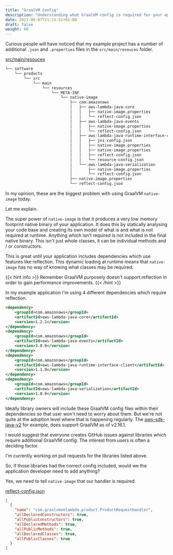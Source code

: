 ```yaml
---
title: "GraalVM Config"
description: "Understanding what GraalVM config is required for your application"
date: 2021-06-07T21:15:51+01:00
draft: false
weight: 60
---
```


Curious people will have noticed that my example project has a number of additional `.json` and `.properties` files
in the `src/main/resouces` folder.

[src/main/resouces](https://github.com/marksailes/graalvm-on-lambda/tree/main/walkthrough/serverless-graalvm/software/products/src/main/resources)

```bash
└── software
    └── products
        └── src
            └── main
                └── resources
                    └── META-INF
                        └── native-image
                            ├── com.amazonaws
                            │   ├── aws-lambda-java-core
                            │   │   ├── native-image.properties
                            │   │   └── reflect-config.json
                            │   ├── aws-lambda-java-events
                            │   │   ├── native-image.properties
                            │   │   └── reflect-config.json
                            │   ├── aws-lambda-java-runtime-interface-client
                            │   │   ├── jni-config.json
                            │   │   ├── native-image.properties
                            │   │   ├── native-image.properties
                            │   │   ├── reflect-config.json
                            │   │   └── resource-config.json
                            │   └── aws-lambda-java-serialization
                            │       ├── native-image.properties
                            │       └── reflect-config.json
                            ├── native-image.properties
                            └── reflect-config.json

```

In my opinion, these are the biggest problem with using GraalVM `native-image` today. 

Let me explain.

The super power of `native-image` is that it produces a very low memory footprint native binary
of your application. It does this by statically analysing your code base and creating its own
model of what is and what is not required at runtime. Anything which isn't required is not included
in the final native binary. This isn't just whole classes, it can be individual methods and / or 
constructors.

This is great until your application includes dependencies which use features like reflection. This
dynamic loading at runtime means that `native-image` has no way of knowing what classes may be required.

{{< hint info >}}
Remember GraalVM purposely doesn't support reflection in order to gain performance improvements.
{{< /hint >}}

In my example application I'm using 4 different dependencies which require reflection.

```xml
<dependency>
    <groupId>com.amazonaws</groupId>
    <artifactId>aws-lambda-java-core</artifactId>
    <version>1.2.1</version>
</dependency>
<dependency>
    <groupId>com.amazonaws</groupId>
    <artifactId>aws-lambda-java-events</artifactId>
    <version>3.8.0</version>
</dependency>
<dependency>
    <groupId>com.amazonaws</groupId>
    <artifactId>aws-lambda-java-runtime-interface-client</artifactId>
    <version>1.1.0</version>
</dependency>
<dependency>
    <groupId>com.amazonaws</groupId>
    <artifactId>aws-lambda-java-serialization</artifactId>
    <version>1.0.0</version>
</dependency>
```

Ideally library owners will include these GraalVM config files within their dependencies so that user won't need to 
worry about them. But we're not quite at the adoption level where that is happening regularly. The 
[aws-sdk-java-v2](https://aws.amazon.com/blogs/developer/graalvm-native-image-support-in-the-aws-sdk-for-java-2-x/)
for example, does support GraalVM as of v2.16.1.
 
I would suggest that everyone creates GitHub issues against libraries which require additional GraalVM config. The 
interest from users is often a deciding factor.

I'm currently working on pull requests for the libraries listed above.

So, if those libraries had the correct config included, would we the application developer need to add anything?

Yes, we need to tell `native-image` that our handler is required.

[reflect-config.json](https://github.com/marksailes/graalvm-on-lambda/blob/main/walkthrough/serverless-graalvm/software/products/src/main/resources/META-INF/native-image/com.graalvmonlambda/products/reflect-config.json)

```json
[
  {
    "name": "com.graalvmonlambda.product.ProductRequestHandler",
    "allDeclaredConstructors": true,
    "allPublicConstructors": true,
    "allDeclaredMethods": true,
    "allPublicMethods": true,
    "allDeclaredClasses": true,
    "allPublicClasses": true
  }
]
```
